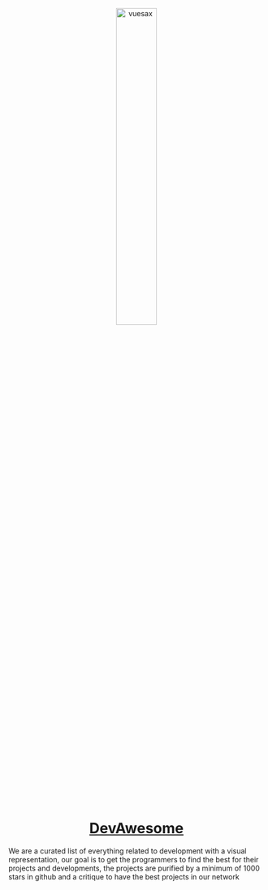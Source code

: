 <p align="center">
  <a href="https://lusaxweb.github.io/devAwesome/">
    <img width="40%" src="https://github.com/lusaxweb/devAwesome/blob/master/public/png/Asset%2025%40144x.png" alt="vuesax" />
   </a>
 </p>
 
 <h1 align="center">
  <a href="https://lusaxweb.github.io/devAwesome/">
    DevAwesome
   </a>
 </h1>

We are a curated list of everything related to development with a visual representation, our goal is to get the programmers to find the best for their projects and developments, the projects are purified by a minimum of 1000 stars in github and a critique to have the best projects in our network


